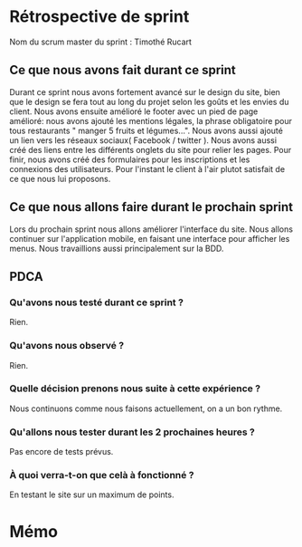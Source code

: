 # Rétrospective de sprint

Nom du scrum master du sprint : Timothé Rucart

## Ce que nous avons fait durant ce sprint
Durant ce sprint nous avons fortement avancé sur le design du site, bien que le design se fera tout au long du projet selon les goûts et les envies du client.
Nous avons ensuite amélioré le footer avec un pied de page amélioré: nous avons ajouté les mentions légales, la phrase obligatoire pour tous restaurants " manger 5 fruits et légumes...". Nous avons aussi ajouté un lien vers les réseaux sociaux( Facebook / twitter ). Nous avons aussi créé des liens entre les différents onglets du site pour relier les pages. Pour finir, nous avons créé des formulaires pour les inscriptions et les connexions des utilisateurs.
Pour l'instant le client à l'air plutot satisfait de ce que nous lui proposons.

## Ce que nous allons faire durant le prochain sprint
Lors du prochain sprint nous allons améliorer l'interface du site. Nous allons continuer sur l'application mobile, en faisant une interface pour afficher les menus.
Nous travaillions aussi principalement sur la BDD.

## PDCA 
### Qu'avons nous testé durant ce sprint ?
Rien.

### Qu'avons nous observé ?
Rien.

### Quelle décision prenons nous suite à cette expérience ?
Nous continuons comme nous faisons actuellement, on a un bon rythme.

### Qu'allons nous tester durant les 2 prochaines heures ?
Pas encore de tests prévus.

### À quoi verra-t-on que celà à fonctionné ?
En testant le site sur un maximum de points.

# Mémo
